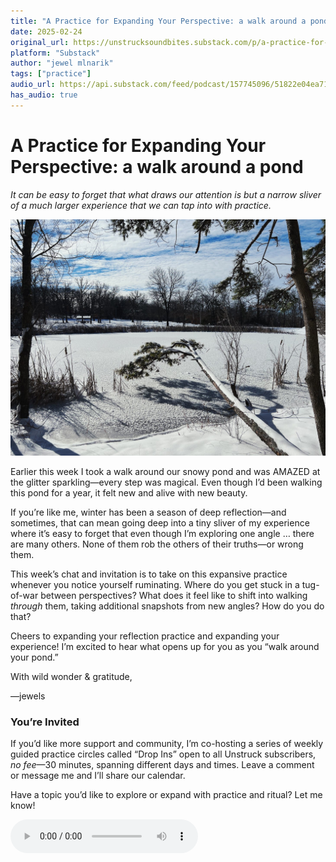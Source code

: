 ```yaml
---
title: "A Practice for Expanding Your Perspective: a walk around a pond"
date: 2025-02-24
original_url: https://unstrucksoundbites.substack.com/p/a-practice-for-expanding-your-perspective
platform: "Substack"
author: "jewel mlnarik"
tags: ["practice"]
audio_url: https://api.substack.com/feed/podcast/157745096/51822e04ea71ff0395f3f39ab6fbed14.mp3
has_audio: true
---
```


# A Practice for Expanding Your Perspective: a walk around a pond

*It can be easy to forget that what draws our attention is but a narrow sliver of a much larger experience that we can tap into with practice.*

![Photo by jewel mlnarik](images/walk-around-the-pond.jpg)


Earlier this week I took a walk around our snowy pond and was AMAZED at the glitter sparkling—every step was magical. Even though I’d been walking this pond for a year, it felt new and alive with new beauty. 

If you’re like me, winter has been a season of deep reflection—and sometimes, that can mean going deep into a tiny sliver of my experience where it’s easy to forget that even though I’m exploring one angle … there are many others. None of them rob the others of their truths—or wrong them.

This week’s chat and invitation is to take on this expansive practice whenever you notice yourself ruminating. Where do you get stuck in a tug-of-war between perspectives? What does it feel like to shift into walking *through* them, taking additional snapshots from new angles? How do you do that?

Cheers to expanding your reflection practice and expanding your experience! I’m excited to hear what opens up for you as you “walk around your pond.”

With wild wonder & gratitude,

—jewels

### You’re Invited

If you’d like more support and community, I’m co-hosting a series of weekly guided practice circles called “Drop Ins” open to all Unstruck subscribers, *no fee*—30 minutes, spanning different days and times. Leave a comment or message me and I’ll share our calendar. 

Have a topic you’d like to explore or expand with practice and ritual? Let me know!

<audio controls="controls">
  <source type="audio/mp3" src="https://api.substack.com/feed/podcast/157745096/51822e04ea71ff0395f3f39ab6fbed14.mp3"></source>
  <p>https://api.substack.com/feed/podcast/157745096/51822e04ea71ff0395f3f39ab6fbed14.mp3</p>
</audio>

